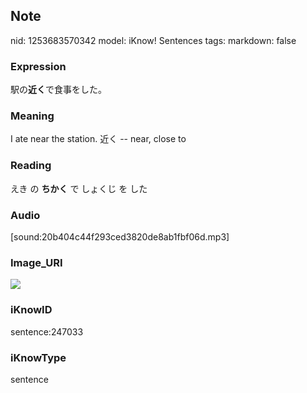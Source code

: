 ## Note
nid: 1253683570342
model: iKnow! Sentences
tags: 
markdown: false

### Expression
駅の<b>近く</b>で食事をした。

### Meaning
I ate near the station.
近く -- near, close to

### Reading
えき の <b>ちかく</b> で しょくじ を した

### Audio
[sound:20b404c44f293ced3820de8ab1fbf06d.mp3]

### Image_URI
<img src="b8a33a620b3689bdccc77066ce90b9bb.jpg">

### iKnowID
sentence:247033

### iKnowType
sentence
